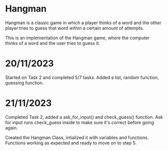 # Hangman
Hangman is a classic game in which a player thinks of a word and the other player tries to guess that word within a certain amount of attempts.

This is an implementation of the Hangman game, where the computer thinks of a word and the user tries to guess it. 

# 20/11/2023

Started on Task 2 and completed 5/7 tasks. Added a list, random function, guessing function. 

# 21/11/2023

Completed Task 2, added a ask_for_input() and check_guess() function. Ask for input runs check_guess inside to make sure it's correct before going again. 

Created the Hangman Class, intialized it with variables and functions. Functions working as expected and ready to move on to step 5. 
